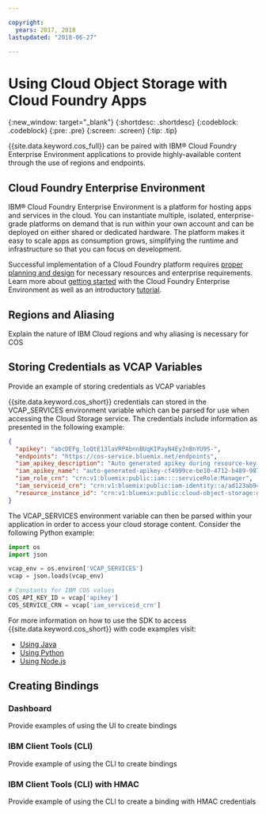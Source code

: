 ```yaml
---

copyright:
  years: 2017, 2018
lastupdated: "2018-06-27"

---
```


# Using Cloud Object Storage with Cloud Foundry Apps

{:new_window: target="_blank"}
{:shortdesc: .shortdesc}
{:codeblock: .codeblock}
{:pre: .pre}
{:screen: .screen}
{:tip: .tip}

{{site.data.keyword.cos_full}} can be paired with IBM&reg; Cloud Foundry Enterprise Environment applications to provide highly-available content through the use of regions and endpoints.

## Cloud Foundry Enterprise Environment

IBM&reg; Cloud Foundry Enterprise Environment is a platform for hosting apps and services in the cloud. You can instantiate multiple, isolated, enterprise-grade platforms on demand that is run within your own account and can be deployed on either shared or dedicated hardware.  The platform makes it easy to scale apps as consumption grows, simplifying the runtime and infrastructure so that you can focus on development.

Successful implementation of a Cloud Foundry platform requires [proper planning and design](/docs/cloud-foundry/design-structure.html#bpimplementation) for necessary resources and enterprise requirements.  Learn more about [getting started](/docs/cloud-foundry/index.html#creating) with the Cloud Foundry Enterprise Environment as well as an introductory [tutorial](/docs/cloud-foundry/getting-started.html#getting-started).

## Regions and Aliasing
Explain the nature of IBM Cloud regions and why aliasing is necessary for COS

## Storing Credentials as VCAP Variables 
Provide an example of storing credentials as VCAP variables

{{site.data.keyword.cos_short}} credentials can stored in the VCAP_SERVICES environment variable which can be parsed for use when accessing the Cloud Storage service.  The credentials include information as presented in the following example:

```json
{
  "apikey": "abcDEFg_loQtE13laVRPAbnnBUqKIPayN4EyJnBnYU9S-",
  "endpoints": "https://cos-service.bluemix.net/endpoints",
  "iam_apikey_description": "Auto generated apikey during resource-key operation for Instance - crn:v1:bluemix:public:cloud-object-storage:global:a/123456cabcddda99gd8eff3191340732:8899d05c-b172-2416-4d7e-0e5c326b2605::",
  "iam_apikey_name": "auto-generated-apikey-cf4999ce-be10-4712-b489-9876e57a1234",
  "iam_role_crn": "crn:v1:bluemix:public:iam::::serviceRole:Manager",
  "iam_serviceid_crn": "crn:v1:bluemix:public:iam-identity::a/ad123ab94a1cca96fd8efe3191340999::serviceid:ServiceId-41e36abc-7171-4545-8b34-983330d55f4d",
  "resource_instance_id": "crn:v1:bluemix:public:cloud-object-storage:global:a/1d524cd94a0dda86fd8eff3191340732:8888c05a-b144-4816-9d7f-1d2b333a1444::"
}
```

The VCAP_SERVICES environment variable can then be parsed within your application in order to access your cloud storage content.  Consider the following Python example:

```Python
import os
import json

vcap_env = os.environ['VCAP_SERVICES']
vcap = json.loads(vcap_env)

# Constants for IBM COS values
COS_API_KEY_ID = vcap['apikey']
COS_SERVICE_CRN = vcap['iam_serviceid_crn']
```

For more information on how to use the SDK to access {{site.data.keyword.cos_short}} with code examples visit:

* [Using Java](/docs/services/cloud-object-storage/libraries/java.html#using-java)
* [Using Python](/docs/services/cloud-object-storage/libraries/python.html#using-python)
* [Using Node.js](/docs/services/cloud-object-storage/libraries/node.html#using-node-js)

## Creating Bindings 

### Dashboard
Provide examples of using the UI to create bindings

### IBM Client Tools (CLI)
Provide example of using the CLI to create bindings

### IBM Client Tools (CLI) with HMAC
Provide example of using the CLI to create a binding with HMAC credentials